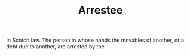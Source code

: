 ---
title: Arrestee
letter: A
permalink: "/definitions/bld-arrestee.html"
body: In Scotch law. The person in whose hands the movables of another, or a debt
  due to another, are arrested by the
published_at: '2018-07-07'
source: Black's Law Dictionary 2nd Ed (1910)
layout: post
---